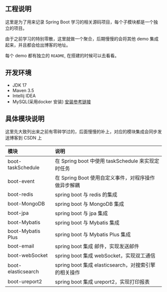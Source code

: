 ## 工程说明

这里是为了用来记录 Spring Boot 学习的相关源码项目，每个子模块都是一个独立的项目。

由于之前学习的特别零散，这里就做一个聚合，后期慢慢的会将其他 demo 集成起来，并且都会给出博客的地址。

每个 demo 都有独立的 `README`, 在搭建的时候可以去看看。

## 开发环境

- JDK 17
- Maven 3.5 
- Intellij IDEA
- MySQL(采用docker 安装) [安装参考链接](https://blog.csdn.net/qq_18948359/article/details/125486934?spm=1001.2014.3001.5502)

## 具体模块说明

这里先大致列出来之前有零碎学过的，后面慢慢的补上，对应的模块集成会同步发送博客到 CSDN 上

| 模块                 | 说明                                      |
|:-------------------|:----------------------------------------|
| boot-taskSchedule  | 在 Spring boot 中使用 taskSchedule 来实现定时任务  |
| boot-event         | 在 Spring Boot 使用自定义事件，对程序操作做异步解耦        |
| boot-redis         | spring boot 与 redis 的集成                 |
| boot-MongoDB       | spring boot 与 MongoDB 集成                |
| boot-jpa           | spring boot 与 jpa 集成                    |
| boot-Mybatis       | spring boot 与 Mybatis 集成                |
| boot-Mybatis Plus  | spring boot 与 Mybatis Plus 集成           |
| boot-email         | spring boot 集成 邮件，实现发送邮件                |
| boot-webSocket     | spring boot 集成 webSocket，实现双工通信         |
| boot-elasticsearch | spring boot 集成 elasticsearch，对搜索引擎的相关操作 |
| boot-ureport2      | spring boot 集成 ureport2，实现打印报表          |

